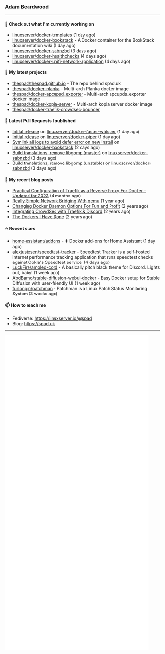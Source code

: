 ### Adam Beardwood
---
#### 👷 Check out what I'm currently working on

- [linuxserver/docker-templates](https://github.com/linuxserver/docker-templates) (1 day ago)
- [linuxserver/docker-bookstack](https://github.com/linuxserver/docker-bookstack) - A Docker container for the BookStack documentation wiki (1 day ago)
- [linuxserver/docker-sabnzbd](https://github.com/linuxserver/docker-sabnzbd) (3 days ago)
- [linuxserver/docker-healthchecks](https://github.com/linuxserver/docker-healthchecks) (4 days ago)
- [linuxserver/docker-unifi-network-application](https://github.com/linuxserver/docker-unifi-network-application) (4 days ago)

#### 🌱 My latest projects

- [thespad/thespad.github.io](https://github.com/thespad/thespad.github.io) - The repo behind spad.uk
- [thespad/docker-planka](https://github.com/thespad/docker-planka) - Multi-arch Planka docker image
- [thespad/docker-apcupsd_exporter](https://github.com/thespad/docker-apcupsd_exporter) - Multi-arch apcupds_exporter docker image
- [thespad/docker-kopia-server](https://github.com/thespad/docker-kopia-server) - Multi-arch kopia server docker image 
- [thespad/docker-traefik-crowdsec-bouncer](https://github.com/thespad/docker-traefik-crowdsec-bouncer)

#### 🔨 Latest Pull Requests I published

- [Initial release](https://github.com/linuxserver/docker-faster-whisper/pull/1) on [linuxserver/docker-faster-whisper](https://github.com/linuxserver/docker-faster-whisper) (1 day ago)
- [Initial release](https://github.com/linuxserver/docker-piper/pull/1) on [linuxserver/docker-piper](https://github.com/linuxserver/docker-piper) (1 day ago)
- [Symlink all logs to avoid defer error on new install](https://github.com/linuxserver/docker-bookstack/pull/196) on [linuxserver/docker-bookstack](https://github.com/linuxserver/docker-bookstack) (2 days ago)
- [Build translations, remove libgomp (master)](https://github.com/linuxserver/docker-sabnzbd/pull/213) on [linuxserver/docker-sabnzbd](https://github.com/linuxserver/docker-sabnzbd) (3 days ago)
- [Build translations, remove libgomp (unstable)](https://github.com/linuxserver/docker-sabnzbd/pull/212) on [linuxserver/docker-sabnzbd](https://github.com/linuxserver/docker-sabnzbd) (3 days ago)

#### 📜 My recent blog posts

- [Practical Configuration of Traefik as a Reverse Proxy For Docker - Updated for 2023](https://www.spad.uk/posts/practical-configuration-of-traefik-as-a-reverse-proxy-for-docker-updated-for-2023/) (4 months ago)
- [Really Simple Network Bridging With qemu](https://www.spad.uk/posts/really-simple-network-bridging-with-qemu/) (1 year ago)
- [Changing Docker Daemon Options For Fun and Profit](https://www.spad.uk/posts/changing-docker-daemon-options-for-fun-and-profit/) (2 years ago)
- [Integrating CrowdSec with Traefik &amp; Discord](https://www.spad.uk/posts/integrating-crowdsec-with-traefik-discord/) (2 years ago)
- [The Dockers I Have Done](https://www.spad.uk/posts/the-dockers-i-have-done/) (2 years ago)

#### ⭐ Recent stars

- [home-assistant/addons](https://github.com/home-assistant/addons) - :heavy_plus_sign: Docker add-ons for Home Assistant (1 day ago)
- [alexjustesen/speedtest-tracker](https://github.com/alexjustesen/speedtest-tracker) - Speedtest Tracker is a self-hosted internet performance tracking application that runs speedtest checks against Ookla&#39;s Speedtest service. (4 days ago)
- [LuckFire/amoled-cord](https://github.com/LuckFire/amoled-cord) - A basically pitch black theme for Discord. Lights out, baby! (1 week ago)
- [AbdBarho/stable-diffusion-webui-docker](https://github.com/AbdBarho/stable-diffusion-webui-docker) - Easy Docker setup for Stable Diffusion with user-friendly UI (1 week ago)
- [furlongm/patchman](https://github.com/furlongm/patchman) - Patchman is a Linux Patch Status Monitoring System (3 weeks ago)

#### 📫 How to reach me
- Fediverse: https://linuxserver.io/@spad
- Blog: https://spad.uk
---
<img src="https://raw.githubusercontent.com/thespad/thespad/main/github-metrics.svg">
